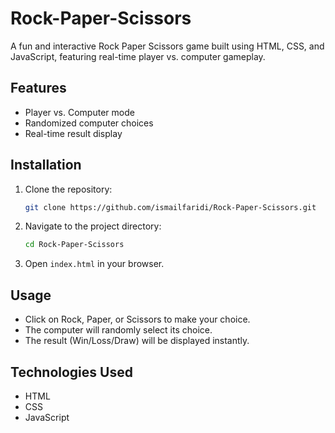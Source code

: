 # Rock-Paper-Scissors
A fun and interactive Rock Paper Scissors game built using HTML, CSS, and JavaScript, featuring real-time player vs. computer gameplay.

## Features
- Player vs. Computer mode
- Randomized computer choices
- Real-time result display

## Installation
1. Clone the repository:
   ```sh
   git clone https://github.com/ismailfaridi/Rock-Paper-Scissors.git
2. Navigate to the project directory:
   ```sh
   cd Rock-Paper-Scissors
3. Open `index.html` in your browser.

## Usage
- Click on Rock, Paper, or Scissors to make your choice.
- The computer will randomly select its choice.
- The result (Win/Loss/Draw) will be displayed instantly.

## Technologies Used
- HTML
- CSS
- JavaScript
